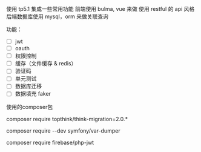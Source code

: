 使用 tp5.1 集成一些常用功能
前端使用 bulma, vue 来做
使用 restful 的 api 风格
后端数据库使用 mysql，orm 来做关联查询

功能：
- [ ] jwt
- [ ] oauth
- [ ] 权限控制
- [ ] 缓存（文件缓存 & redis）
- [ ] 验证码
- [ ] 单元测试
- [ ] 数据库迁移
- [ ] 数据填充 faker

使用的composer包

composer require topthink/think-migration=2.0.*

composer require --dev symfony/var-dumper

composer require firebase/php-jwt